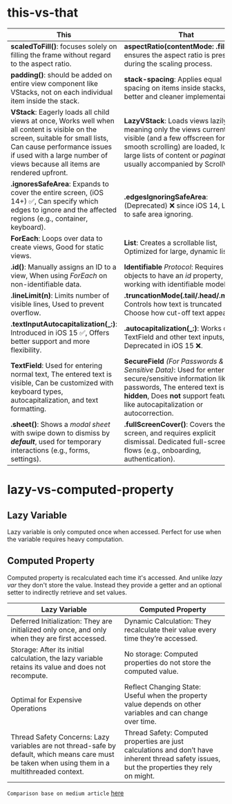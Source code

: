 # this-vs-that

| This | That |
| --- | --- |
| **scaledToFill()**: focuses solely on filling the frame without regard to the aspect ratio. | **aspectRatio(contentMode: .fill)**: ensures the aspect ratio is preserved during the scaling process. |
| **padding()**: should be added on entire view component like VStacks, not on each individual item inside the stack. | **stack-spacing**: Applies equal spacing on items inside stacks, much better and cleaner implementaion. |
| **VStack**: Eagerly loads all child views at once, Works well when all content is visible on the screen, suitable for small lists, Can cause performance issues if used with a large number of views because all items are rendered upfront. | **LazyVStack**: Loads views lazily, meaning only the views currently visible (and a few offscreen for smooth scrolling) are loaded, Ideal for large lists of content or *pagination*, usually accompanied by ScrollView. |
| **.ignoresSafeArea**: Expands to cover the entire screen, (iOS 14+) ✅, Can specify which edges to ignore and the affected regions (e.g., container, keyboard). | **.edgesIgnoringSafeArea**: (Deprecated) ❌ since iOS 14, Limited to safe area ignoring. |
| **ForEach**: Loops over data to create views, Good for static views. | **List**: Creates a scrollable list, Optimized for large, dynamic lists. |
| **.id()**: Manually assigns an ID to a view, When using *ForEach* on non-identifiable data. | **Identifiable** *Protocol*: Requires objects to have an *id* property, When working with identifiable models. |
| **.lineLimit(n)**: Limits number of visible lines, Used to prevent overflow. | **.truncationMode(.tail/.head/.middle)**: Controls how text is truncated	Choose how cut-off text appears. |
| **.textInputAutocapitalization(_:)**: Introduced in iOS 15 ✅, Offers better support and more flexibility. | **.autocapitalization(_:)**: Works on TextField and other text inputs, Deprecated in iOS 15 ❌. |
| **TextField**: Used for entering normal text, The entered text is visible, Can be customized with keyboard types, autocapitalization, and text formatting. | **SecureField** *(For Passwords & Sensitive Data)*: Used for entering secure/sensitive information like passwords, The entered text is **hidden**, Does **not** support features like autocapitalization or autocorrection. |
| **.sheet()**: Shows a *modal sheet* with swipe down to dismiss by ***default***, used for temporary interactions (e.g., forms, settings). | **.fullScreenCover()**: Covers the entire screen, and requires explicit dismissal. Dedicated full-screen flows (e.g., onboarding, authentication). |

# lazy-vs-computed-property

## Lazy Variable

Lazy variable is only computed once when accessed. Perfect for use when the variable requires heavy computation.

## Computed Property

Computed property is recalculated each time it's accessed. And unlike *lazy var* they don't store the value. Instead they provide a getter and an optional setter to indirectly retrieve and set values.

| Lazy Variable | Computed Property |
| --- | --- |
| Deferred Initialization: They are initialized only once, and only when they are first accessed. | Dynamic Calculation: They recalculate their value every time they’re accessed. |
| Storage: After its initial calculation, the lazy variable retains its value and does not recompute. | No storage: Computed properties do not store the computed value. |
| Optimal for Expensive Operations | Reflect Changing State: Useful when the property value depends on other variables and can change over time. |
| Thread Safety Concerns: Lazy variables are not thread-safe by default, which means care must be taken when using them in a multithreaded context. | Thread Safety: Computed properties are just calculations and don’t have inherent thread safety issues, but the properties they rely on might. |


`Comparison base on medium article` [here](https://mehrdad-ahmadian.medium.com/ios-interview-question-lazy-variables-vs-computed-properties-in-swift-b35fd323cbbd)
